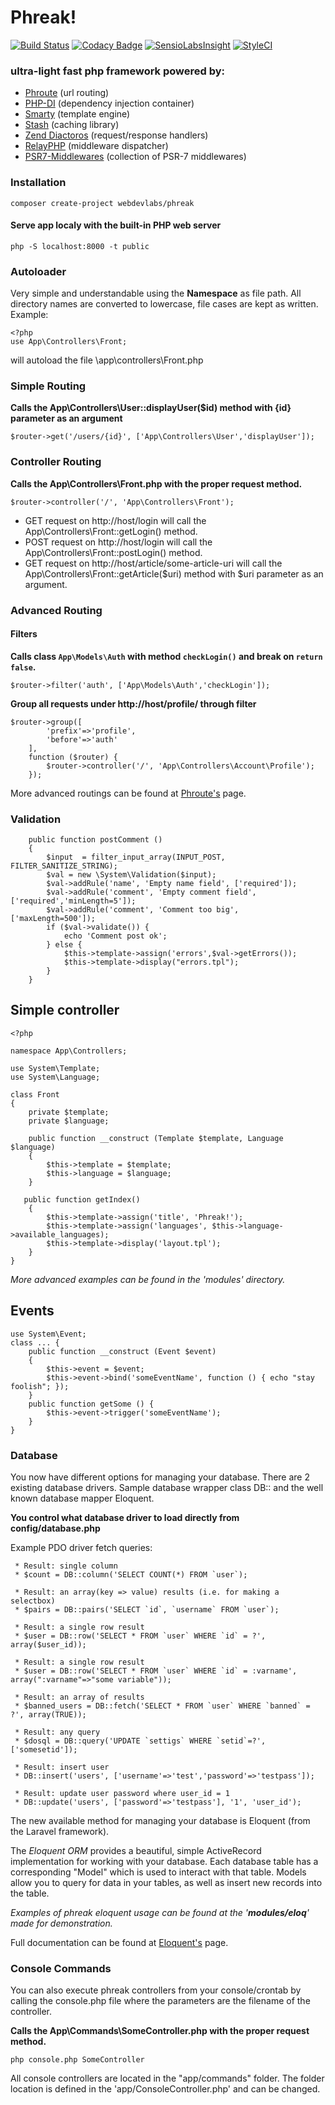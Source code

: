 # Phreak!
[![Build Status](https://travis-ci.org/webdevlabs/phreak.svg?branch=master)](https://travis-ci.org/webdevlabs/phreak)
[![Codacy Badge](https://app.codacy.com/project/badge/Grade/760b0d1208b1474fa2b6b796a0cf2b7c)](https://www.codacy.com/gh/webdevlabs/phreak/dashboard?utm_source=github.com&amp;utm_medium=referral&amp;utm_content=webdevlabs/phreak&amp;utm_campaign=Badge_Grade)
[![SensioLabsInsight](https://insight.sensiolabs.com/projects/bd0c18b6-3e25-4c13-8969-7d28bc41eaf3/mini.png)](https://insight.sensiolabs.com/projects/bd0c18b6-3e25-4c13-8969-7d28bc41eaf3)
[![StyleCI](https://styleci.io/repos/86944823/shield?branch=master)](https://styleci.io/repos/86944823)

### ultra-light fast php framework powered by:
- [Phroute](https://github.com/mrjgreen/phroute) (url routing)
- [PHP-DI](https://github.com/PHP-DI/PHP-DI) (dependency injection container)
- [Smarty](https://github.com/smarty-php/smarty) (template engine)
- [Stash](https://github.com/tedious/www.stashphp.com) (caching library)
- [Zend Diactoros](https://github.com/zendframework/zend-diactoros) (request/response handlers)
- [RelayPHP](http://relayphp.com/) (middleware dispatcher)
- [PSR7-Middlewares](https://github.com/oscarotero/psr7-middlewares) (collection of PSR-7 middlewares)

### Installation
`composer create-project webdevlabs/phreak`

#### Serve app localy with the built-in PHP web server
`php -S localhost:8000 -t public`


### Autoloader
Very simple and understandable using the **Namespace** as file path. All directory names are converted to lowercase, file cases are kept as written.
Example:
```
<?php
use App\Controllers\Front;
```
will autoload the file *<phreakDir>*\app\controllers\Front.php

### Simple Routing
**Calls the App\Controllers\User::displayUser($id) method with {id} parameter as an argument**
```
$router->get('/users/{id}', ['App\Controllers\User','displayUser']);
```

### Controller Routing
**Calls the App\Controllers\Front.php with the proper request method.**
```
$router->controller('/', 'App\Controllers\Front');    
```
- GET request on http://host/login will call the App\Controllers\Front::getLogin() method.
- POST request on http://host/login will call the App\Controllers\Front::postLogin() method.
- GET request on http://host/article/some-article-uri will call the App\Controllers\Front::getArticle($uri) method with $uri parameter as an argument.

### Advanced Routing

#### Filters
**Calls class `App\Models\Auth` with method `checkLogin()` and break on `return false`.**
```
$router->filter('auth', ['App\Models\Auth','checkLogin']);
```
**Group all requests under http://host/profile/ through filter**
```
$router->group([
        'prefix'=>'profile', 
        'before'=>'auth'
    ], 
    function ($router) {
        $router->controller('/', 'App\Controllers\Account\Profile');    
    });
```
More advanced routings can be found at [Phroute's](https://github.com/mrjgreen/phroute) page.

### Validation
```
    public function postComment () 
    {
        $input  = filter_input_array(INPUT_POST, FILTER_SANITIZE_STRING);
        $val = new \System\Validation($input);
        $val->addRule('name', 'Empty name field', ['required']);
        $val->addRule('comment', 'Empty comment field', ['required','minLength=5']);
        $val->addRule('comment', 'Comment too big', ['maxLength=500']);
        if ($val->validate()) {
            echo 'Comment post ok';
        } else {
            $this->template->assign('errors',$val->getErrors());
            $this->template->display("errors.tpl");
        }        
    }
```

## Simple controller
```
<?php

namespace App\Controllers;

use System\Template;
use System\Language;

class Front
{
    private $template;
    private $language;

    public function __construct (Template $template, Language $language) 
    {
        $this->template = $template;
        $this->language = $language;
    }

   public function getIndex()
    {
        $this->template->assign('title', 'Phreak!');
        $this->template->assign('languages', $this->language->available_languages);  
        $this->template->display('layout.tpl');
    }    
}
```
*More advanced examples can be found in the 'modules' directory.*

## Events
```
use System\Event;
class ... {
    public function __construct (Event $event) 
    {
        $this->event = $event;
        $this->event->bind('someEventName', function () { echo "stay foolish"; });
    }
    public function getSome () {
        $this->event->trigger('someEventName');
    }
}
```

### Database
You now have different options for managing your database. There are 2 existing database drivers.
Sample database wrapper class DB:: and the well known database mapper Eloquent.

**You control what database driver to load directly from config/database.php**

Example PDO driver fetch queries:
```
 * Result: single column
 * $count = DB::column('SELECT COUNT(*) FROM `user`);

 * Result: an array(key => value) results (i.e. for making a selectbox)
 * $pairs = DB::pairs('SELECT `id`, `username` FROM `user`);

 * Result: a single row result
 * $user = DB::row('SELECT * FROM `user` WHERE `id` = ?', array($user_id));

 * Result: a single row result
 * $user = DB::row('SELECT * FROM `user` WHERE `id` = :varname', array(":varname"=>"some variable"));

 * Result: an array of results
 * $banned_users = DB::fetch('SELECT * FROM `user` WHERE `banned` = ?', array(TRUE));
 
 * Result: any query
 * $dosql = DB::query('UPDATE `settigs` WHERE `setid`=?', ['somesetid']);
 
 * Result: insert user
 * DB::insert('users', ['username'=>'test','password'=>'testpass']);

 * Result: update user password where user_id = 1
 * DB::update('users', ['password'=>'testpass'], '1', 'user_id');
 ```
 
 The new available method for managing your database is Eloquent (from the Laravel framework).
 
 The *Eloquent ORM* provides a beautiful, simple ActiveRecord implementation for working with your database. Each database table has a corresponding "Model" which is used to interact with that table. Models allow you to query for data in your tables, as well as insert new records into the table.
 
*Examples of phreak eloquent usage can be found at the '**modules/eloq**' made for demonstration.*

Full documentation can be found at [Eloquent's](https://laravel.com/docs/5.7/eloquent) page.


### Console Commands
You can also execute phreak controllers from your console/crontab by calling the console.php file where the parameters are the filename of the controller.

**Calls the App\Commands\SomeController.php with the proper request method.**
```
php console.php SomeController
```
All console controllers are located in the "app/commands" folder. The folder location is defined in the 'app/ConsoleController.php' and can be changed. 

